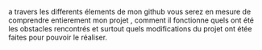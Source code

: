 a travers les differents élements de mon github vous serez en mesure de comprendre entierement mon projet , comment il fonctionne quels ont été les obstacles rencontrés et surtout quels modifications du projet ont étée faites pour pouvoir le réaliser.
